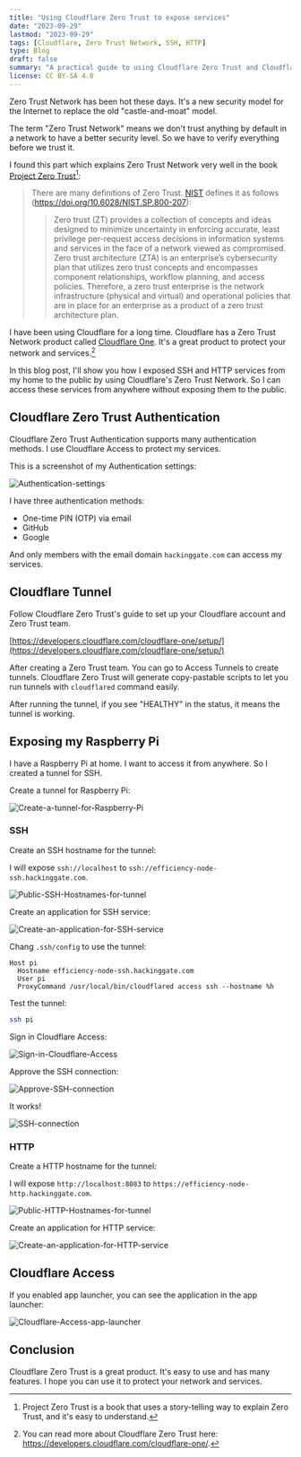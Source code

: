 ```yaml
---
title: "Using Cloudflare Zero Trust to expose services"
date: "2023-09-29"
lastmod: "2023-09-29"
tags: [Cloudflare, Zero Trust Network, SSH, HTTP]
type: Blog
draft: false
summary: "A practical guide to using Cloudflare Zero Trust and Cloudflare Tunnels to securely expose home services like SSH and HTTP to the internet, with step-by-step instructions for authentication setup and access configuration."
license: CC BY-SA 4.0
---
```

Zero Trust Network has been hot these days. It's a new security model for the Internet to replace the old "castle-and-moat" model.

The term "Zero Trust Network" means we don't trust anything by default in a network to have a better security level. So we have to verify everything before we trust it.

I found this part which explains Zero Trust Network very well in the book [Project Zero Trust](https://learning.oreilly.com/library/view/project-zero-trust/9781119884842/)[^1]:

> There are many definitions of Zero Trust. [NIST](https://www.nist.gov/) defines it as follows (https://doi.org/10.6028/NIST.SP.800-207):
>> Zero trust (ZT) provides a collection of concepts and ideas designed to minimize
uncertainty in enforcing accurate, least privilege per-request access decisions in
information systems and services in the face of a network viewed as compromised. Zero
trust architecture (ZTA) is an enterprise’s cybersecurity plan that utilizes zero trust
concepts and encompasses component relationships, workflow planning, and access
policies. Therefore, a zero trust enterprise is the network infrastructure (physical and
virtual) and operational policies that are in place for an enterprise as a product of a zero
trust architecture plan.

I have been using Cloudflare for a long time. Cloudflare has a Zero Trust Network product called [Cloudflare One](https://www.cloudflare.com/one/). It's a great product to protect your network and services.[^2]

In this blog post, I'll show you how I exposed SSH and HTTP services from my home to the public by using Cloudflare's Zero Trust Network. So I can access these services from anywhere without exposing them to the public.

## Cloudflare Zero Trust Authentication

Cloudflare Zero Trust Authentication supports many authentication methods. I use Cloudflare Access to protect my services.

This is a screenshot of my Authentication settings:

![Authentication-settings](/static/images/Authentication-settings.webp)

I have three authentication methods:

- One-time PIN (OTP) via email
- GitHub
- Google

And only members with the email domain `hackinggate.com` can access my services.

## Cloudflare Tunnel

Follow Cloudflare Zero Trust's guide to set up your Cloudflare account and Zero Trust team.

[https://developers.cloudflare.com/cloudflare-one/setup/](https://developers.cloudflare.com/cloudflare-one/setup/)

After creating a Zero Trust team. You can go to Access Tunnels to create tunnels. Cloudflare Zero Trust will generate copy-pastable scripts to let you run tunnels with `cloudflared` command easily.

After running the tunnel, if you see "HEALTHY" in the status, it means the tunnel is working.

## Exposing my Raspberry Pi

I have a Raspberry Pi at home. I want to access it from anywhere. So I created a tunnel for SSH.

Create a tunnel for Raspberry Pi:

![Create-a-tunnel-for-Raspberry-Pi](/static/images/Create-a-tunnel-for-Raspberry-Pi.webp)

### SSH

Create an SSH hostname for the tunnel:

I will expose `ssh://localhost` to `ssh://efficiency-node-ssh.hackinggate.com`.

![Public-SSH-Hostnames-for-tunnel](/static/images/Public-SSH-Hostnames-for-tunnel.webp)

Create an application for SSH service:

![Create-an-application-for-SSH-service](/static/images/Create-an-application-for-SSH-service.webp)

Chang `.ssh/config` to use the tunnel:

```.ssh/config
Host pi
  Hostname efficiency-node-ssh.hackinggate.com
  User pi
  ProxyCommand /usr/local/bin/cloudflared access ssh --hostname %h
```

Test the tunnel:

```bash
ssh pi
```

Sign in Cloudflare Access:

![Sign-in-Cloudflare-Access](/static/images/Sign-in-Cloudflare-Access.webp)

Approve the SSH connection:

![Approve-SSH-connection](/static/images/Approve-SSH-connection.webp)

It works!

![SSH-connection](/static/images/SSH-connection.webp)

### HTTP

Create a HTTP hostname for the tunnel:

I will expose `http://localhost:8083` to `https://efficiency-node-http.hackinggate.com`.

![Public-HTTP-Hostnames-for-tunnel](/static/images/Public-HTTP-Hostnames-for-tunnel.webp)

Create an application for HTTP service:

![Create-an-application-for-HTTP-service](/static/images/Create-an-application-for-HTTP-service.webp)

## Cloudflare Access

If you enabled app launcher, you can see the application in the app launcher:

![Cloudflare-Access-app-launcher](/static/images/Cloudflare-Access-app-launcher.webp)

## Conclusion

Cloudflare Zero Trust is a great product. It's easy to use and has many features. I hope you can use it to protect your network and services.

[^1]: Project Zero Trust is a book that uses a story-telling way to explain Zero Trust, and it's easy to understand.
[^2]: You can read more about Cloudflare Zero Trust here: https://developers.cloudflare.com/cloudflare-one/.
